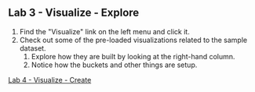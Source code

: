 ## Lab 3 - Visualize - Explore

1. Find the "Visualize" link on the left menu and click it.
1. Check out some of the pre-loaded visualizations related to the sample dataset.
    1. Explore how they are built by looking at the right-hand column.
    1. Notice how the buckets and other things are setup.
    
[Lab 4 - Visualize - Create](https://github.com/p360-workshop/DevDays-2020/blob/feature/es/Elasticsearch/labs/04-lab.md)